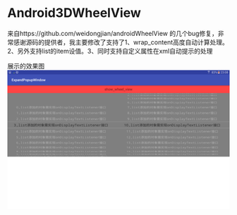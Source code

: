 # Android3DWheelView
来自https://github.com/weidongjian/androidWheelView 的几个bug修复，非常感谢源码的提供者，我主要修改了支持了1、wrap_content高度自动计算处理。2、另外支持list的item设值。3、同时支持自定义属性在xml自动提示的处理

展示的效果图
![](https://raw.githubusercontent.com/WelliJohn/Android3DWheelView/master/screenshots/Screenshot_20170521-230807.png)
